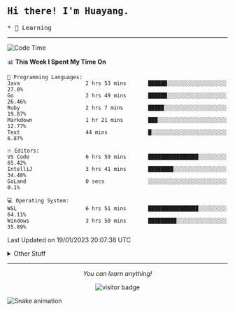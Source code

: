 <h2>
    <samp>Hi there! I'm Huayang.</samp>
</h2>
<p>
    <samp>
        * 🧐 Learning
    </samp>
</p>



<hr>


<!--START_SECTION:waka-->
![Code Time](http://img.shields.io/badge/Code%20Time-377%20hrs%2016%20mins-blue)

📊 **This Week I Spent My Time On** 

```text
💬 Programming Languages: 
Java                     2 hrs 53 mins       ██████░░░░░░░░░░░░░░░░░░░   27.0% 
Go                       2 hrs 49 mins       ██████░░░░░░░░░░░░░░░░░░░   26.46% 
Ruby                     2 hrs 7 mins        █████░░░░░░░░░░░░░░░░░░░░   19.87% 
Markdown                 1 hr 21 mins        ███░░░░░░░░░░░░░░░░░░░░░░   12.77% 
Text                     44 mins             █░░░░░░░░░░░░░░░░░░░░░░░░   6.87%

🔥 Editors: 
VS Code                  6 hrs 59 mins       ████████████████░░░░░░░░░   65.42% 
IntelliJ                 3 hrs 41 mins       ████████░░░░░░░░░░░░░░░░░   34.48% 
GoLand                   0 secs              ░░░░░░░░░░░░░░░░░░░░░░░░░   0.1%

💻 Operating System: 
WSL                      6 hrs 51 mins       ████████████████░░░░░░░░░   64.11% 
Windows                  3 hrs 50 mins       █████████░░░░░░░░░░░░░░░░   35.89%

```


 Last Updated on 19/01/2023 20:07:38 UTC
<!--END_SECTION:waka-->


<details>
  <summary>Other Stuff</summary>
  <br />
<!--   
  <p align="left">
    <img height="180em" src="https://github-readme-streak-stats.herokuapp.com/?user=GuillaumeFalourd" />
    
  </p> -->

  * 🏆 Some GitHub statistical reports:
  
  <img width="100%" src="https://github-profile-trophy.vercel.app/?username=xmchxup&column=7">
  <p align="left">  
    <img height="180em" src="https://github-readme-stats.vercel.app/api?username=xmchxup&hide_border=true&show_icons=true&include_all_commits=true&bg_color=0,EC6C6C,FFD479,FFFC79,73FA79&theme=graywhite&locale=en" />
    <img height="180em" src="https://github-readme-stats.vercel.app/api/top-langs/?username=xmchxup&hide=css,scss,html&langs_count=8&hide_border=true&layout=compact&bg_color=0,73FA79,73FDFF,D783FF&theme=graywhite&locale=en" />
  </p>
  
  <img width="100%" src="https://github-profile-summary-cards.vercel.app/api/cards/profile-details?username=xmchxup&theme=github" />
 
</a>
</details>
<hr>
<p align="center">
    <i>You can learn anything!</i>
    <p align="center">
        <img src="https://visitor-badge.laobi.icu/badge?page_id=xmchxup" alt="visitor badge"/>       
    </p>
</p>

![Snake animation](https://github.com/XmchxUp/XmchxUp/blob/output/github-contribution-grid-snake.gif)


